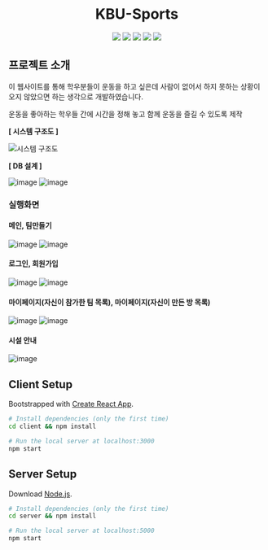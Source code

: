 <h1 align="center">KBU-Sports</h1>
<p align="center" display="inline-block">
  <img src="https://img.shields.io/badge/JavaScript-F7DF1E?style=flat-squaree&logo=JavaScript&logoColor=white">
  <img src="https://img.shields.io/badge/Node.js-339933?style=flat-squaree&logo=Node.js&logoColor=white">
  <img src="https://img.shields.io/badge/MongoDB-47A248?style=flat-squaree&logo=MongoDB&logoColor=white">
  <img src="https://img.shields.io/badge/React-61DAFB?style=flat-squaree&logo=React&logoColor=white">
  <img src="https://img.shields.io/badge/Material-007FFF?style=flat-squaree&logo=Material&logoColor=white">
</p>

## 프로젝트 소개

이 웹사이트를 통해 학우분들이 운동을 하고 싶은데 사람이 없어서 하지 못하는 상황이 오지 않았으면 하는 생각으로 개발하였습니다.

운동을 좋아하는 학우들 간에 시간을 정해 놓고 함께 운동을 즐길 수 있도록 제작

**[ 시스템 구조도 ]**

![시스템 구조도](https://user-images.githubusercontent.com/84673536/174640967-f3184a8a-bf50-46c5-b6ef-2d524ef47d67.png)

**[ DB 설계 ]**

![image](https://user-images.githubusercontent.com/84673536/174641352-5a71b570-8bd9-44b1-9019-520ed662cd11.png)
![image](https://user-images.githubusercontent.com/84673536/174641359-6e9f310c-bccb-495e-b2b5-39505b45fb5a.png)


### 실행화면

#### 메인, 팀만들기

![image](https://user-images.githubusercontent.com/84673536/174642943-60732221-cac4-47e9-a4cd-1a6faa47520b.png)
![image](https://user-images.githubusercontent.com/84673536/174643042-41cf880b-8788-4feb-a0e3-6fc9d1540099.png)

#### 로그인, 회원가입

![image](https://user-images.githubusercontent.com/84673536/174642966-1f38823a-6f5f-42be-8f33-66262226c0f3.png)
![image](https://user-images.githubusercontent.com/84673536/174643006-6f5ccf18-3e56-416f-b711-e2aca941c0d9.png)

#### 마이페이지(자신이 참가한 팀 목록), 마이페이지(자신이 만든 방 목록)

![image](https://user-images.githubusercontent.com/84673536/174643121-d4722aa2-2bdc-449d-bd54-ef4935c27976.png)
![image](https://user-images.githubusercontent.com/84673536/174643180-3bbf2bdc-3338-4c42-abff-b09043087d1d.png)

#### 시설 안내

![image](https://user-images.githubusercontent.com/84673536/174643206-e473b0ff-a7da-43b9-8320-0bd280ea7775.png)


## Client Setup

Bootstrapped with [Create React App](https://github.com/facebook/create-react-app).

```bash
# Install dependencies (only the first time)
cd client && npm install

# Run the local server at localhost:3000
npm start
```

## Server Setup

Download [Node.js](https://nodejs.org/en/download/).

```bash
# Install dependencies (only the first time)
cd server && npm install

# Run the local server at localhost:5000
npm start
```
